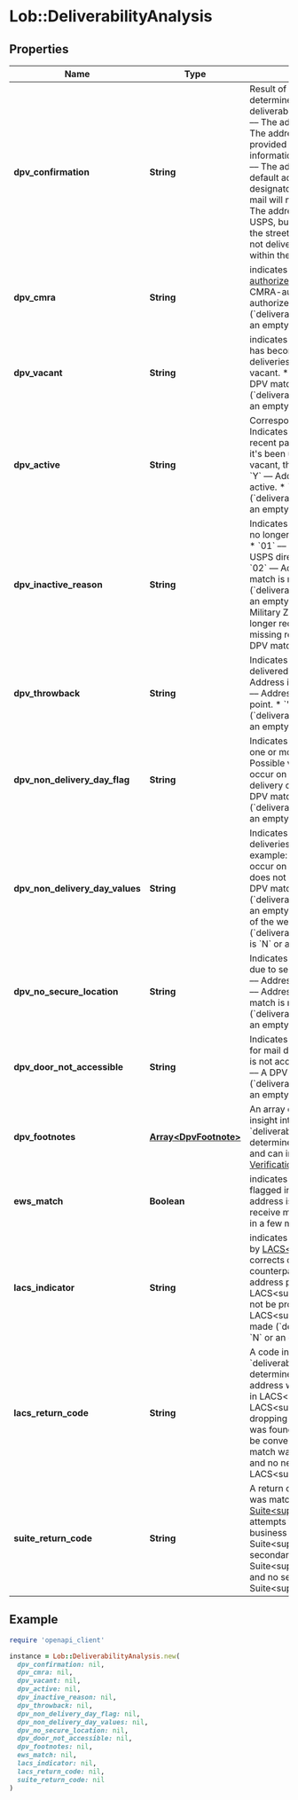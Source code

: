 # Lob::DeliverabilityAnalysis

## Properties

| Name | Type | Description | Notes |
| ---- | ---- | ----------- | ----- |
| **dpv_confirmation** | **String** | Result of Delivery Point Validation (DPV), which determines whether or not the address is deliverable by the USPS. Possible values are: * &#x60;Y&#x60; –– The address is deliverable by the USPS. * &#x60;S&#x60; –– The address is deliverable by removing the provided secondary unit designator. This information may be incorrect or unnecessary. * &#x60;D&#x60; –– The address is deliverable to the building&#39;s default address but is missing a secondary unit designator and/or number.   There is a chance the mail will not reach the intended recipient. * &#x60;N&#x60; –– The address is not deliverable according to the USPS, but parts of the address are valid (such as the street and ZIP code). * &#x60;&#39;&#39;&#x60; –– This address is not deliverable. No matching street could be found within the city or ZIP code.  |  |
| **dpv_cmra** | **String** | indicates whether or not the address is [CMRA-authorized](https://en.wikipedia.org/wiki/Commercial_mail_receiving_agency). Possible values are: * &#x60;Y&#x60; –– Address is CMRA-authorized. * &#x60;N&#x60; –– Address is not CMRA-authorized. * &#x60;&#39;&#39;&#x60; –– A DPV match is not made (&#x60;deliverability_analysis[dpv_confirmation]&#x60; is &#x60;N&#x60; or an empty string).  |  |
| **dpv_vacant** | **String** | indicates that an address was once deliverable, but has become vacant and is no longer receiving deliveries. Possible values are: * &#x60;Y&#x60; –– Address is vacant. * &#x60;N&#x60; –– Address is not vacant. * &#x60;&#39;&#39;&#x60; –– A DPV match is not made (&#x60;deliverability_analysis[dpv_confirmation]&#x60; is &#x60;N&#x60; or an empty string).  |  |
| **dpv_active** | **String** | Corresponds to the USPS field &#x60;dpv_no_stat&#x60;. Indicates that an address has been vacated in the recent past, and is no longer receiving deliveries. If it&#39;s been unoccupied for 90+ days, or temporarily vacant, this will be flagged. Possible values are: * &#x60;Y&#x60; –– Address is active. * &#x60;N&#x60; –– Address is not active. * &#x60;&#39;&#39;&#x60; –– A DPV match is not made (&#x60;deliverability_analysis[dpv_confirmation]&#x60; is &#x60;N&#x60; or an empty string).  |  |
| **dpv_inactive_reason** | **String** | Indicates the reason why an address is vacant or no longer receiving deliveries. Possible values are: * &#x60;01&#x60; –– Address does not receive mail from the USPS directly, but is serviced by a drop address. * &#x60;02&#x60; –– Address not yet deliverable. * &#x60;03&#x60; –– A DPV match is not made (&#x60;deliverability_analysis[dpv_confirmation]&#x60; is &#x60;N&#x60; or an empty string). * &#x60;04&#x60; –– Address is a College, Military Zone, or other type. * &#x60;05&#x60; –– Address no longer receives deliveries. * &#x60;06&#x60; –– Address is missing required secondary information. * &#x60;&#39;&#39;&#x60; –– A DPV match is not made or the address is active.  |  |
| **dpv_throwback** | **String** | Indicates a street address for which mail is delivered to a PO Box. Possible values are: * &#x60;Y&#x60; –– Address is a PO Box throwback delivery point. * &#x60;N&#x60; –– Address is not a PO Box throwback delivery point. * &#x60;&#39;&#39;&#x60; –– A DPV match is not made (&#x60;deliverability_analysis[dpv_confirmation]&#x60; is &#x60;N&#x60; or an empty string).  |  |
| **dpv_non_delivery_day_flag** | **String** | Indicates whether deliveries are not performed on one or more days of the week at an address. Possible values are: * &#x60;Y&#x60; –– Mail delivery does not occur on some days of the week. * &#x60;N&#x60; –– Mail delivery occurs every day of the week. * &#x60;&#39;&#39;&#x60; –– A DPV match is not made (&#x60;deliverability_analysis[dpv_confirmation]&#x60; is &#x60;N&#x60; or an empty string).  |  |
| **dpv_non_delivery_day_values** | **String** | Indicates days of the week (starting on Sunday) deliveries are not performed at an address. For example: * &#x60;YNNNNNN&#x60; –– Mail delivery does not occur on Sunday&#39;s. * &#x60;NYNNNYN&#x60; –– Mail delivery does not occur on Monday&#39;s or Friday&#39;s. * &#x60;&#39;&#39;&#x60; –– A DPV match is not made (&#x60;deliverability_analysis[dpv_confirmation]&#x60; is &#x60;N&#x60; or an empty string) or address receives mail every day of the week (&#x60;deliverability_analysis[dpv_non_delivery_day_flag]&#x60; is &#x60;N&#x60; or an empty string).  |  |
| **dpv_no_secure_location** | **String** | Indicates packages to this address will not be left due to security concerns. Possible values are: * &#x60;Y&#x60; –– Address does not have a secure mailbox. * &#x60;N&#x60; –– Address has a secure mailbox. * &#x60;&#39;&#39;&#x60; –– A DPV match is not made (&#x60;deliverability_analysis[dpv_confirmation]&#x60; is &#x60;N&#x60; or an empty string).  |  |
| **dpv_door_not_accessible** | **String** | Indicates the door of the address is not accessible for mail delivery. Possible values are: * &#x60;Y&#x60; –– Door is not accessible. * &#x60;N&#x60; –– Door is accessible. * &#x60;&#39;&#39;&#x60; –– A DPV match is not made (&#x60;deliverability_analysis[dpv_confirmation]&#x60; is &#x60;N&#x60; or an empty string).  |  |
| **dpv_footnotes** | [**Array&lt;DpvFootnote&gt;**](DpvFootnote.md) | An array of 2-character strings that gives more insight into how &#x60;deliverability_analysis[dpv_confirmation]&#x60; was determined. Will always include at least 1 string, and can include up to 3. For details, see [US Verification Details](#tag/US-Verification-Types).  |  |
| **ews_match** | **Boolean** | indicates whether or not an address has been flagged in the [Early Warning System](https://docs.informatica.com/data-engineering/data-engineering-quality/10-4-0/address-validator-port-reference/postal-carrier-certification-data-ports/early-warning-system-return-code.html), meaning the address is under development and not yet ready to receive mail. However, it should become available in a few months.  |  |
| **lacs_indicator** | **String** | indicates whether this address has been converted by [LACS&lt;sup&gt;Link&lt;/sup&gt;](https://postalpro.usps.com/address-quality/lacslink). LACS&lt;sup&gt;Link&lt;/sup&gt; corrects outdated addresses into their modern counterparts. Possible values are: * &#x60;Y&#x60; –– New address produced with a matching record in LACS&lt;sup&gt;Link&lt;/sup&gt;. * &#x60;N&#x60; –– New address could not be produced with a matching record in LACS&lt;sup&gt;Link&lt;/sup&gt;. * &#x60;&#39;&#39;&#x60; –– A DPV match is not made (&#x60;deliverability_analysis[dpv_confirmation]&#x60; is &#x60;N&#x60; or an empty string).  |  |
| **lacs_return_code** | **String** | A code indicating how &#x60;deliverability_analysis[lacs_indicator]&#x60; was determined. Possible values are: * &#x60;A&#x60; — A new address was produced because a match was found in LACS&lt;sup&gt;Link&lt;/sup&gt;. * &#x60;92&#x60; — A LACS&lt;sup&gt;Link&lt;/sup&gt; record was matched after dropping secondary information. * &#x60;14&#x60; — A match was found in LACS&lt;sup&gt;Link&lt;/sup&gt;, but could not be converted to a deliverable address. * &#x60;00&#x60; — A match was not found in LACS&lt;sup&gt;Link&lt;/sup&gt;, and no new address was produced. * &#x60;&#39;&#39;&#x60; — LACS&lt;sup&gt;Link&lt;/sup&gt; was not attempted.  |  |
| **suite_return_code** | **String** | A return code that indicates whether the address was matched and corrected by [Suite&lt;sup&gt;Link&lt;/sup&gt;](https://postalpro.usps.com/address-quality-solutions/suitelink). Suite&lt;sup&gt;Link&lt;/sup&gt; attempts to provide secondary information to business addresses. Possible values are: * &#x60;A&#x60; –– A Suite&lt;sup&gt;Link&lt;/sup&gt; match was found and secondary information was added. * &#x60;00&#x60; –– A Suite&lt;sup&gt;Link&lt;/sup&gt; match could not be found and no secondary information was added. * &#x60;&#39;&#39;&#x60; –– Suite&lt;sup&gt;Link&lt;/sup&gt; lookup was not attempted.  |  |

## Example

```ruby
require 'openapi_client'

instance = Lob::DeliverabilityAnalysis.new(
  dpv_confirmation: nil,
  dpv_cmra: nil,
  dpv_vacant: nil,
  dpv_active: nil,
  dpv_inactive_reason: nil,
  dpv_throwback: nil,
  dpv_non_delivery_day_flag: nil,
  dpv_non_delivery_day_values: nil,
  dpv_no_secure_location: nil,
  dpv_door_not_accessible: nil,
  dpv_footnotes: nil,
  ews_match: nil,
  lacs_indicator: nil,
  lacs_return_code: nil,
  suite_return_code: nil
)
```

